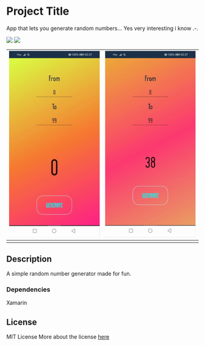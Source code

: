 # Project Title

App that lets you generate random numbers... 
Yes very interesting i know .-.
<p float="left">
  <img src="/app.png" width="200" />
  <img src="/app2.png" width="200" /> 
</p>

| ![](/app.jpg)  | ![](/app2.jpg) |
|:---:|:---:|
|     |     |


## Description

A simple random number generator made for fun.

### Dependencies
Xamarin 

## License

MIT License
More about the license [here](./LICENSE.txt) 
